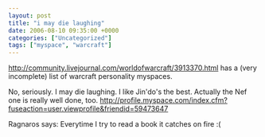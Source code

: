 ```yaml
---
layout: post
title: "i may die laughing"
date: 2006-08-10 09:35:00 +0000
categories: ["Uncategorized"]
tags: ["myspace", "warcraft"]
---
```


http://community.livejournal.com/worldofwarcraft/3913370.html has a (very incomplete) list of warcraft personality myspaces.

No, seriously. I may die laughing. I like Jin'do's the best. Actually the Nef one is really well done, too. http://profile.myspace.com/index.cfm?fuseaction=user.viewprofile&friendid=59473647

Ragnaros says: Everytime I try to read a book it catches on fire :(